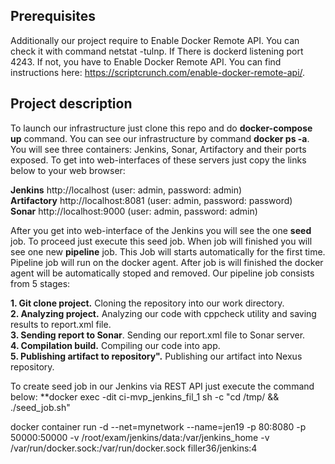 ## Prerequisites
Additionally our project require to Enable Docker Remote API. You can check it with command netstat -tulnp. If There
is dockerd listening port 4243. If not, you have to Enable Docker Remote API. You can find instructions here: https://scriptcrunch.com/enable-docker-remote-api/.

## Project description
To launch our infrastructure just clone this repo and do **docker-compose up** command. You can see our infrastructure by command **docker ps -a**. You will see three containers: Jenkins, Sonar, Artifactory and their ports exposed. To get into web-interfaces of these servers just copy the links below to your web browser:

**Jenkins** 		http://localhost	(user: admin, password: admin)  
**Artifactory**		http://localhost:8081	(user: admin, password: password)  
**Sonar** 		http://localhost:9000	(user: admin, password: admin)

After you get into web-interface of the Jenkins you will see the one **seed** job. To proceed just execute this seed job. When job will finished you will see one new **pipeline** job. This Job will starts automatically for the first time. Pipeline job will run on the docker agent. After job is will finished the docker agent will be automatically stoped and removed.
Our pipeline job consists from 5 stages:

**1. Git clone project.** Cloning the repository into our work directory.  
**2. Analyzing project.** Analyzing our code with cppcheck utility and saving results to report.xml file.  
**3. Sending report to Sonar**. Sending our report.xml file to Sonar server.  
**4. Compilation build.** Compiling our code into app.  
**5. Publishing artifact to repository".** Publishing our artifact into Nexus repository.  

To create seed job in our Jenkins via REST API just execute the command below:
**docker exec -dit ci-mvp_jenkins_fil_1 sh -c "cd /tmp/ && ./seed_job.sh"

docker container run -d --net=mynetwork --name=jen19 -p 80:8080 -p 50000:50000 -v /root/exam/jenkins/data:/var/jenkins_home -v /var/run/docker.sock:/var/run/docker.sock filler36/jenkins:4
